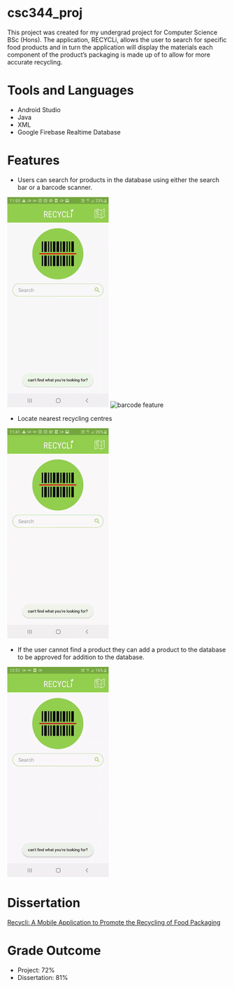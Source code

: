 # csc344_proj
This project was created for my undergrad project for Computer Science BSc (Hons). The application, RECYCLi, allows the user to search for specific food products and in turn the application will display the materials each component of the product’s packaging is made up of to allow for more accurate recycling.

# Tools and Languages
- Android Studio
- Java
- XML
- Google Firebase Realtime Database

# Features
- Users can search for products in the database using either the search bar or a barcode scanner.

![search bar feature](images/searchbar.gif)
![barcode feature](images/barcode.gif)

- Locate nearest recycling centres

![map](images/map.gif)

- If the user cannot find a product they can add a product to the database to be approved for addition to the database.

![](images/addproduct.gif)

# Dissertation

[Recycli: A Mobile Application to Promote the Recycling of Food Packaging](https://github.com/ronalynn/csc344_proj/blob/master/877078.pdf)

# Grade Outcome
- Project: 72%
- Dissertation: 81%
